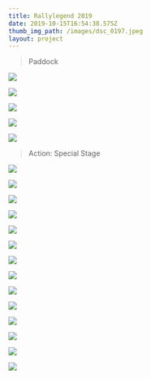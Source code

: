 ```yaml
---
title: Rallylegend 2019
date: 2019-10-15T16:54:38.575Z
thumb_img_path: /images/dsc_0197.jpeg
layout: project
---
```

> Paddock

![](/images/dsc_0028.jpeg)

![](/images/dsc_0055.jpeg)

![](/images/dsc_0058.jpeg)

![](/images/dsc_0149.jpeg)

![](/images/dsc_0157.jpeg)

> Action: Special Stage

![](/images/dsc_0179.jpeg)

![](/images/dsc_0197.jpeg)

![](/images/dsc_0234.jpeg)

![](/images/dsc_0251.jpeg)

![](/images/dsc_0255.jpeg)

![](/images/dsc_0279.jpeg)

![](/images/dsc_0284.jpeg)

![](/images/dsc_0309.jpeg)

![](/images/dsc_0338.jpeg)

![](/images/dsc_0349.jpeg)

![](/images/dsc_0350.jpeg)

![](/images/dsc_0352.jpeg)

![](/images/dsc_0355.jpeg)

![](/images/dsc_0361.jpeg)
